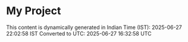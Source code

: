 # My Project

This content is dynamically generated in Indian Time (IST): 2025-06-27 22:02:58 IST
Converted to UTC: 2025-06-27 16:32:58 UTC
